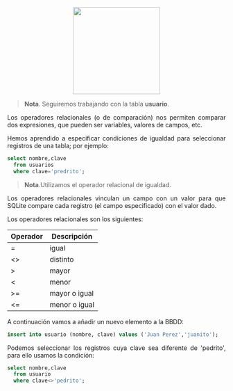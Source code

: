 <div align="justify">

<div align="center">
<img src="https://luciamonterorodriguez.com/wp-content/uploads/2021/03/computer-1331579_640.png" width="200px"/>
</div>

> __Nota__. Seguiremos trabajando con la tabla __usuario__.

Los operadores relacionales (o de comparación) nos permiten comparar dos expresiones, que pueden ser variables, valores de campos, etc.

Hemos aprendido a especificar condiciones de igualdad para seleccionar registros de una tabla; por ejemplo:

```sql
select nombre,clave
  from usuarios
  where clave='predrito';
```

> __Nota__.Utilizamos el operador relacional de igualdad.

Los operadores relacionales vinculan un campo con un valor para que SQLite compare cada registro (el campo especificado) con el valor dado.

Los operadores relacionales son los siguientes:

| __Operador__ | __Descripción__ |
| ------| -----|
| =	| igual |
| <> | distinto | 
| >	| mayor | 
| <	| menor |
| >= | mayor o igual |
| <= | menor o igual |

A continuación vamos a añadir un nuevo elemento a la BBDD:

```sql
insert into usuario (nombre, clave) values ('Juan Perez','juanito');
```
Podemos seleccionar los registros cuya clave sea diferente de 'pedrito', para ello usamos la condición:

```sql
select nombre,clave
  from usuario
  where clave<>'pedrito';
```

</div>